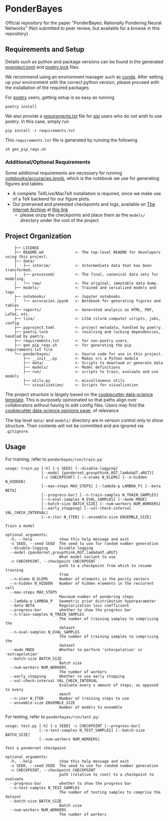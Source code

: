 # PonderBayes

Official repository for the paper "PonderBayes: Rationally Pondering Neural
Networks" (Not submitted to peer review, but available for a browse in this
repository)

## Requirements and Setup

Details such as python and package versions can be found in the generated
[pyproject.toml](pyproject.toml) and [poetry.lock](poetry.lock) files.

We recommend using an environment manager such as
[conda](https://docs.conda.io/en/latest/). After setting up your environment
with the correct python version, please proceed with the installation of the
required packages

For [poetry](https://python-poetry.org/) users, getting setup is as easy as
running

```terminal
poetry install
```

We also provide a [requirements.txt](requirements.txt) file for
[pip](https://pypi.org/project/pip/) users who do not wish to use poetry. In
this case, simply run

```terminal
pip install -r requirements.txt
```

This `requirements.txt` file is generated by running the following

```terminal
sh gen_pip_reqs.sh
```

### Additional/Optional Requirements

Some additional requirements are necessary for running
[notebooks/accuracies.ipynb](notebooks/accuracies.ipynb), which is the notebook
we use for generating figures and tables:

- A complete TeXLive/MacTeX installation is required, since we make use of a TeX
  backend for our figure plots.
- Our pretrained and pretested checkpoints and logs, available on
  [The Internet Archive](http://archive.org/) at
  [this link](https://archive.org/download/ponderbayes/models.zip)
  - please unzip the checkpoints and place them as the `models/` directory under
    the root of the project

## Project Organization

```plaintext
    ├── LICENSE
    ├── README.md              <- The top-level README for developers using this project.
    ├── data/
    │   ├── interim/           <- Intermediate data that has been transformed.
    │   ├── processed/         <- The final, canonical data sets for modeling.
    │   └── raw/               <- The original, immutable data dump.
    ├── models/                <- Trained and serialized models and logs
    ├── notebooks/             <- Jupyter notebooks.
    │   └── accuracies.ipynb   <- Notebook for generating figures and tables
    ├── reports/               <- Generated analysis as HTML, PDF, LaTeX, etc.
    ├── lisa/                  <- LISA (slurm compute) scripts, jobs, config.
    ├── pyproject.toml         <- project metadata, handled by poetry.
    ├── poetry.lock            <- resolving and locking dependencies, handled by poetry.
    ├── requirements.txt       <- for non-poetry users.
    ├── gen_pip_reqs.sh        <- for generating the pip requirements.txt file
    └── ponderbayes/           <- Source code for use in this project.
        ├── __init__.py        <- Makes src a Python module
        ├── data/              <- Scripts to download or generate data
        ├── models/            <- Model definitions
        ├── run/               <- scripts to train, evaluate and use models
        ├── utils.py           <- miscellaneous utils
        └── visualization/     <- Scripts for visualization
```

The project structure is largely based on the
[cookiecutter data-science template](https://github.com/drivendata/cookiecutter-data-science).
This is purposely opinionated so that paths align over collaborators without
having to edit config files. Users may find the
[cookiecutter data-science opinions page](http://drivendata.github.io/cookiecutter-data-science/#opinions),
of relevance

The top level `data/` and `models/` directory are in version control only to
show structure. Their contents will not be committed and are ignored via
`.gitignore`.

## Usage

For training, refer to `ponderbayes/run/train.py`:

```stdout
usage: train.py [-h] [-s SEED] [--disable-logging]
                [--model {pondernet,groupthink,RGT,lambdaGT,aRGT}]
                [-c CHECKPOINT] [--n-elems N_ELEMS] [--n-hidden N_HIDDEN]
                [--max-steps MAX_STEPS] [--lambda-p LAMBDA_P] [--beta BETA]
                [--progress-bar] [--n-train-samples N_TRAIN_SAMPLES]
                [--n-eval-samples N_EVAL_SAMPLES] [--mode MODE]
                [--batch-size BATCH_SIZE] [--num-workers NUM_WORKERS]
                [--early_stopping] [--val-check-interval VAL_CHECK_INTERVAL]
                [--n-iter N_ITER] [--ensemble-size ENSEMBLE_SIZE]

Train a model

optional arguments:
  -h, --help            show this help message and exit
  -s SEED, --seed SEED  The seed to use for random number generation
  --disable-logging     Disable logging
  --model {pondernet,groupthink,RGT,lambdaGT,aRGT}
                        What model variant to use
  -c CHECKPOINT, --checkpoint CHECKPOINT
                        path to a checkpoint from which to resume training
                        from
  --n-elems N_ELEMS     Number of elements in the parity vectors
  --n-hidden N_HIDDEN   Number of hidden elements in the reccurent cell
  --max-steps MAX_STEPS
                        Maximum number of pondering steps
  --lambda-p LAMBDA_P   Geometric prior distribution hyperparameter
  --beta BETA           Regularization loss coefficient
  --progress-bar        whether to show the progress bar
  --n-train-samples N_TRAIN_SAMPLES
                        The number of training samples to comprising the
                        dataset
  --n-eval-samples N_EVAL_SAMPLES
                        The number of training samples to comprising the
                        dataset
  --mode MODE           Whether to perform 'interpolation' or 'extrapolation'
  --batch-size BATCH_SIZE
                        Batch size
  --num-workers NUM_WORKERS
                        The number of workers
  --early_stopping      Whether to use early stopping
  --val-check-interval VAL_CHECK_INTERVAL
                        Evaluate every x amount of steps, as opposed to every
                        epoch
  --n-iter N_ITER       Number of training steps to use
  --ensemble-size ENSEMBLE_SIZE
                        Number of models to ensemble

```

For testing, refer to `ponderbayes/run/test.py`:

```stdout
usage: test.py [-h] [-s SEED] -c CHECKPOINT [--progress-bar]
               [--n-test-samples N_TEST_SAMPLES] [--batch-size BATCH_SIZE]
               [--num-workers NUM_WORKERS]

Test a pondernet checkpoint

optional arguments:
  -h, --help            show this help message and exit
  -s SEED, --seed SEED  The seed to use for random number generation
  -c CHECKPOINT, --checkpoint CHECKPOINT
                        path (relative to root) to a checkpoint to evaluate
  --progress-bar        whether to show the progress bar
  --n-test-samples N_TEST_SAMPLES
                        The number of testing samples to comprise the dataset
  --batch-size BATCH_SIZE
                        Batch size
  --num-workers NUM_WORKERS
                        The number of workers

```
